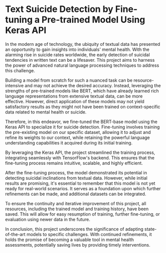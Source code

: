 
# **Text Suicide Detection by Fine-tuning a Pre-trained Model Using Keras API**

In the modern age of technology, the ubiquity of textual data has presented an opportunity to gain insights into individuals' mental health. With the alarming rise in suicide rates worldwide, the early detection of suicidal tendencies in written text can be a lifesaver. This project aims to harness the power of advanced natural language processing techniques to address this challenge.

Building a model from scratch for such a nuanced task can be resource-intensive and may not achieve the desired accuracy. Instead, leveraging the strengths of pre-trained models like BERT, which have already learned rich language representations from extensive textual data, can be more effective. However, direct application of these models may not yield satisfactory results as they might not have been trained on context-specific data related to mental health or suicide.

Therefore, in this endeavor, we fine-tuned the BERT-base model using the Keras API to specialize it for suicide detection. Fine-tuning involves training the pre-existing model on our specific dataset, allowing it to adjust and refine its weights to our context, while retaining the powerful language understanding capabilities it acquired during its initial training.

By leveraging the Keras API, the project streamlined the training process, integrating seamlessly with TensorFlow's backend. This ensures that the fine-tuning process remains intuitive, scalable, and highly efficient.

After the fine-tuning process, the model demonstrated its potential in detecting suicidal inclinations from textual data. However, while initial results are promising, it's essential to remember that this model is not yet ready for real-world scenarios. It serves as a foundation upon which further refinements can be made, and additional datasets can be integrated.

To ensure the continuity and iterative improvement of this project, all resources, including the trained model and training history, have been saved. This will allow for easy resumption of training, further fine-tuning, or evaluation using newer data in the future.

In conclusion, this project underscores the significance of adapting state-of-the-art models to specific challenges. With continued refinements, it holds the promise of becoming a valuable tool in mental health assessments, potentially saving lives by providing timely interventions.

